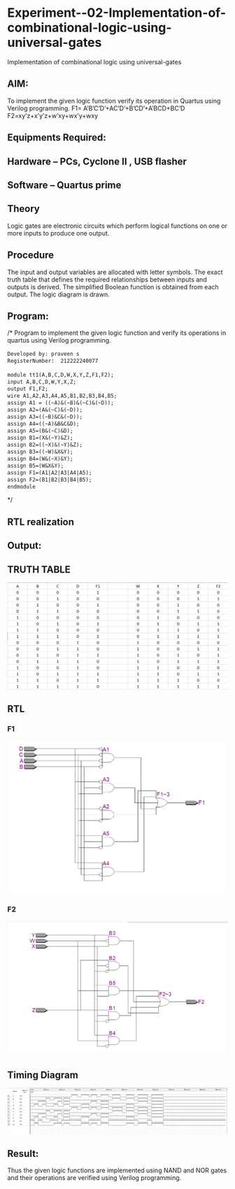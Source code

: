 # Experiment--02-Implementation-of-combinational-logic-using-universal-gates
Implementation of combinational logic using universal-gates
 
## AIM:
To implement the given logic function verify its operation in Quartus using Verilog programming. 
F1= A’B’C’D’+AC’D’+B’CD’+A’BCD+BC’D 
F2=xy’z+x’y’z+w’xy+wx’y+wxy

## Equipments Required:
## Hardware – PCs, Cyclone II , USB flasher
## Software – Quartus prime


## Theory
Logic gates are electronic circuits which perform logical functions on one or more inputs to produce one output. 

## Procedure
The input and output variables are allocated with letter symbols. The exact truth table that defines the required relationships between inputs and outputs is derived. The simplified Boolean function is obtained from each output. The logic diagram is drawn.
## Program:
/*
Program to implement the given logic function and verify its operations in quartus using Verilog programming.
```
Developed by: praveen s
RegisterNumber:  212222240077

module tt1(A,B,C,D,W,X,Y,Z,F1,F2);
input A,B,C,D,W,Y,X,Z;
output F1,F2;
wire A1,A2,A3,A4,A5,B1,B2,B3,B4,B5;
assign A1 = ((~A)&(~B)&(~C)&(~D));
assign A2=(A&(~C)&(~D));
assign A3=((~B)&C&(~D));
assign A4=((~A)&B&C&D);
assign A5=(B&(~C)&D);
assign B1=(X&(~Y)&Z);
assign B2=((~X)&(~Y)&Z);
assign B3=((~W)&X&Y);
assign B4=(W&(~X)&Y);
assign B5=(W&X&Y);
assign F1=(A1|A2|A3|A4|A5);
assign F2=(B1|B2|B3|B4|B5);
endmodule
```
*/
## RTL realization

## Output:
## TRUTH TABLE
![IMG](s1.png)
## RTL
### F1
![img](r.png)

### F2
![img](rt.png)
## Timing Diagram
![img](w.png)
## Result:
Thus the given logic functions are implemented using NAND and NOR gates and their operations are verified using Verilog programming.

